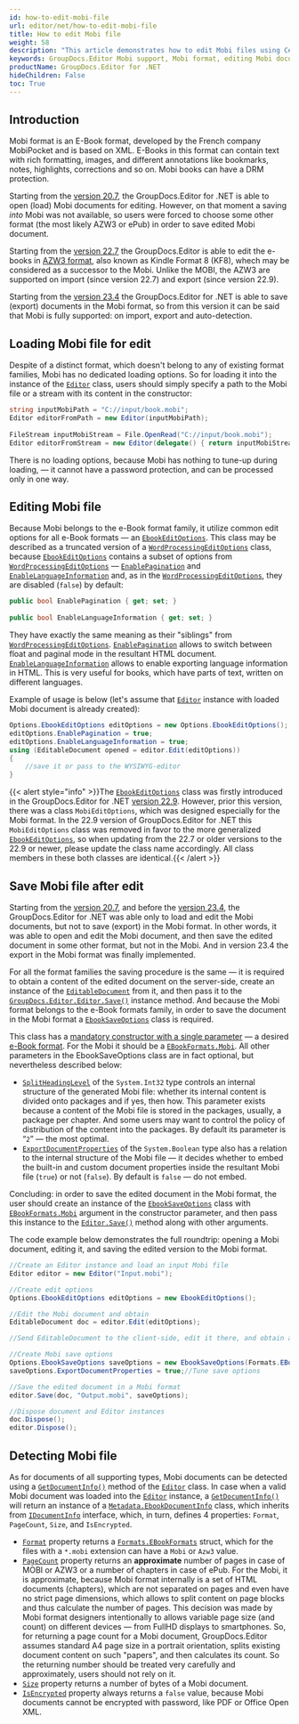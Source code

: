 ```yaml
---
id: how-to-edit-mobi-file
url: editor/net/how-to-edit-mobi-file
title: How to edit Mobi file
weight: 58
description: "This article demonstrates how to edit Mobi files using C# programming language."
keywords: GroupDocs.Editor Mobi support, Mobi format, editing Mobi documents
productName: GroupDocs.Editor for .NET
hideChildren: False
toc: True
---
```

## Introduction

Mobi format is an E-Book format, developed by the French company MobiPocket and is based on XML. E-Books in this format can contain text with rich formatting, images, and different annotations like bookmarks, notes, highlights, corrections and so on. Mobi books can have a DRM protection.

Starting from the [version 20.7](https://docs.groupdocs.com/editor/net/groupdocs-editor-for-net-20-7-release-notes/), the GroupDocs.Editor for .NET is able to open (load) Mobi documents for editing. However, on that moment a saving _into_ Mobi was not available, so users were forced to choose some other format (the most likely AZW3 or ePub) in order to save edited Mobi document.

Starting from the [version 22.7](https://docs.groupdocs.com/editor/net/groupdocs-editor-for-net-22-7-release-notes/) the GroupDocs.Editor is able to edit the e-books in [AZW3 format](https://docs.fileformat.com/ebook/azw3/), also known as Kindle Format 8 (KF8), whech may be considered as a successor to the Mobi. Unlike the MOBI, the AZW3 are supported on import (since version 22.7) and export (since version 22.9).

Starting from the [version 23.4](https://docs.groupdocs.com/editor/net/groupdocs-editor-for-net-23-4-release-notes/) the GroupDocs.Editor for .NET is able to save (export) documents in the Mobi format, so from this version it can be said that Mobi is fully supported: on import, export and auto-detection.

## Loading Mobi file for edit

Despite of a distinct format, which doesn't belong to any of existing format families, Mobi has no dedicated loading options. So for loading it into the instance of the [`Editor`](https://reference.groupdocs.com/editor/net/groupdocs.editor/editor) class, users should simply specify a path to the Mobi file or a stream with its content in the constructor:

```csharp
string inputMobiPath = "C://input/book.mobi";
Editor editorFromPath = new Editor(inputMobiPath);
  
FileStream inputMobiStream = File.OpenRead("C://input/book.mobi");
Editor editorFromStream = new Editor(delegate() { return inputMobiStream; });
```

There is no loading options, because Mobi has nothing to tune-up during loading, — it cannot have a password protection, and can be processed only in one way.

## Editing Mobi file

Because Mobi belongs to the e-Book format family, it utilize common edit options for all e-Book formats — an [`EbookEditOptions`](https://reference.groupdocs.com/editor/net/groupdocs.editor.options/ebookeditoptions). This class may be described as a truncated version of a [`WordProcessingEditOptions`](https://reference.groupdocs.com/editor/net/groupdocs.editor.options/wordprocessingeditoptions) class, because [`EbookEditOptions`](https://reference.groupdocs.com/editor/net/groupdocs.editor.options/ebookeditoptions) contains a subset of options from [`WordProcessingEditOptions`](https://reference.groupdocs.com/editor/net/groupdocs.editor.options/wordprocessingeditoptions) — [`EnablePagination`](https://reference.groupdocs.com/editor/net/groupdocs.editor.options/ebookeditoptions/enablepagination) and [`EnableLanguageInformation`](https://reference.groupdocs.com/editor/net/groupdocs.editor.options/ebookeditoptions/enablelanguageinformation) and, as in the [`WordProcessingEditOptions`](https://reference.groupdocs.com/editor/net/groupdocs.editor.options/wordprocessingeditoptions), they are disabled (`false`) by default:

```csharp
public bool EnablePagination { get; set; }
  
public bool EnableLanguageInformation { get; set; }
```

They have exactly the same meaning as their "siblings" from [`WordProcessingEditOptions`](https://reference.groupdocs.com/editor/net/groupdocs.editor.options/wordprocessingeditoptions). [`EnablePagination`](https://reference.groupdocs.com/editor/net/groupdocs.editor.options/ebookeditoptions/enablepagination) allows to switch between float and paginal mode in the resultant HTML document. [`EnableLanguageInformation`](https://reference.groupdocs.com/editor/net/groupdocs.editor.options/ebookeditoptions/enablelanguageinformation) allows to enable exporting language information in HTML. This is very useful for books, which have parts of text, written on different languages.

Example of usage is below (let's assume that [`Editor`](https://reference.groupdocs.com/editor/net/groupdocs.editor/editor) instance with loaded Mobi document is already created):

```csharp
Options.EbookEditOptions editOptions = new Options.EbookEditOptions();
editOptions.EnablePagination = true;
editOptions.EnableLanguageInformation = true;
using (EditableDocument opened = editor.Edit(editOptions))
{
    //save it or pass to the WYSIWYG-editor
}
```

{{< alert style="info" >}}The [`EbookEditOptions`](https://reference.groupdocs.com/editor/net/groupdocs.editor.options/ebookeditoptions) class was firstly introduced in the GroupDocs.Editor for .NET [version 22.9](https://docs.groupdocs.com/editor/net/groupdocs-editor-for-net-22-9-release-notes/). However, prior this version, there was a class `MobiEditOptions`, which was designed especially for the Mobi format. In the 22.9 version of GroupDocs.Editor for .NET this `MobiEditOptions` class was removed in favor to the more generalized [`EbookEditOptions`](https://reference.groupdocs.com/editor/net/groupdocs.editor.options/ebookeditoptions), so when updating from the 22.7 or older versions to the 22.9 or newer, please update the class name accordingly. All class members in these both classes are identical.{{< /alert >}}

## Save Mobi file after edit

Starting from the [version 20.7](https://docs.groupdocs.com/editor/net/groupdocs-editor-for-net-20-7-release-notes/), and before the [version 23.4](https://docs.groupdocs.com/editor/net/groupdocs-editor-for-net-23-4-release-notes/), the GroupDocs.Editor for .NET was able only to load and edit the Mobi documents, but not to save (export) in the Mobi format. In other words, it was able to open and edit the Mobi document, and then save the edited document in some other format, but not in the Mobi. And in version 23.4 the export in the Mobi format was finally implemented.

For all the format families the saving procedure is the same — it is required to obtain a content of the edited document on the server-side, create an instance of the [`EditableDocument`](https://reference.groupdocs.com/editor/net/groupdocs.editor/editabledocument) from it, and then pass it to the [`GroupDocs.Editor.Editor.Save()`](https://reference.groupdocs.com/editor/net/groupdocs.editor/editor/save) instance method. And because the Mobi format belongs to the e-Book formats family, in order to save the document in the Mobi format a [`EbookSaveOptions`](https://reference.groupdocs.com/editor/net/groupdocs.editor.options/ebooksaveoptions) class is required.

This class has a [mandatory constructor with a single parameter](https://reference.groupdocs.com/editor/net/groupdocs.editor.options/ebooksaveoptions/ebooksaveoptions/) — a desired [e-Book format](https://reference.groupdocs.com/editor/net/groupdocs.editor.formats/ebookformats/). For the Mobi it should be a [`EBookFormats.Mobi`](https://reference.groupdocs.com/editor/net/groupdocs.editor.formats/ebookformats/mobi/). All other parameters in the EbookSaveOptions class are in fact optional, but nevertheless described below:

- [`SplitHeadingLevel`](https://reference.groupdocs.com/editor/net/groupdocs.editor.options/ebooksaveoptions/splitheadinglevel/) of the `System.Int32` type controls an internal structure of the generated Mobi file: whether its internal content is divided onto packages and if yes, then how. This parameter exists because a content of the Mobi file is stored in the packages, usually, a package per chapter. And some users may want to control the policy of distribution of the content into the packages. By default its parameter is “`2`” — the most optimal.
- [`ExportDocumentProperties`](https://reference.groupdocs.com/editor/net/groupdocs.editor.options/ebooksaveoptions/exportdocumentproperties/) of the `System.Boolean` type also has a relation to the internal structure of the Mobi file — it decides whether to embed the built-in and custom document properties inside the resultant Mobi file (`true`) or not (`false`). By default is `false` — do not embed.

Concluding: in order to save the edited document in the Mobi format, the user should create an instance of the [`EbookSaveOptions`](https://reference.groupdocs.com/editor/net/groupdocs.editor.options/ebooksaveoptions) class with [`EBookFormats.Mobi`](https://reference.groupdocs.com/editor/net/groupdocs.editor.formats/ebookformats/mobi/) argument in the constructor parameter, and then pass this instance to the [`Editor.Save()`](https://reference.groupdocs.com/editor/net/groupdocs.editor/editor/save) method along with other arguments.

The code example below demonstrates the full roundtrip: opening a Mobi document, editing it, and saving the edited version to the Mobi format.

```csharp
//Create an Editor instance and load an input Mobi file
Editor editor = new Editor("Input.mobi");

//Create edit options
Options.EbookEditOptions editOptions = new EbookEditOptions();

//Edit the Mobi document and obtain
EditableDocument doc = editor.Edit(editOptions);

//Send EditableDocument to the client-side, edit it there, and obtain an edited version

//Create Mobi save options
Options.EbookSaveOptions saveOptions = new EbookSaveOptions(Formats.EBookFormats.Mobi);
saveOptions.ExportDocumentProperties = true;//Tune save options

//Save the edited document in a Mobi format
editor.Save(doc, "Output.mobi", saveOptions);

//Dispose document and Editor instances
doc.Dispose();
editor.Dispose();
```

## Detecting Mobi file

As for documents of all supporting types, Mobi documents can be detected using a [`GetDocumentInfo()`](https://reference.groupdocs.com/editor/net/groupdocs.editor/editor/getdocumentinfo) method of the [`Editor`](https://reference.groupdocs.com/editor/net/groupdocs.editor/editor) class. In case when a valid Mobi document was loaded into the [`Editor`](https://reference.groupdocs.com/editor/net/groupdocs.editor/editor) instance, a [`GetDocumentInfo()`](https://reference.groupdocs.com/editor/net/groupdocs.editor/editor/getdocumentinfo) will return an instance of a [`Metadata.EbookDocumentInfo`](https://reference.groupdocs.com/editor/net/groupdocs.editor.metadata/ebookdocumentinfo) class, which inherits from [`IDocumentInfo`](https://reference.groupdocs.com/editor/net/groupdocs.editor.metadata/idocumentinfo) interface, which, in turn, defines 4 properties: `Format`, `PageCount`, `Size`, and `IsEncrypted`.

- [`Format`](https://reference.groupdocs.com/editor/net/groupdocs.editor.metadata/ebookdocumentinfo/format) property returns a [`Formats.EBookFormats`](https://reference.groupdocs.com/editor/net/groupdocs.editor.formats/ebookformats) struct, which for the files with a `*.mobi` extension can have a `Mobi` or `Azw3` value.
- [`PageCount`](https://reference.groupdocs.com/editor/net/groupdocs.editor.metadata/ebookdocumentinfo/pagecount) property returns an **approximate** number of pages in case of MOBI or AZW3 or a number of chapters in case of ePub. For the Mobi, it is approximate, because Mobi format internally is a set of HTML documents (chapters), which are not separated on pages and even have no strict page dimensions, which allows to split content on page blocks and thus calculate the number of pages. This decision was made by Mobi format designers intentionally to allows variable page size (and count) on different devices — from FullHD displays to smartphones. So, for returning a page count for a Mobi document, GroupDocs.Editor assumes standard A4 page size in a portrait orientation, splits existing document content on such "papers", and then calculates its count. So the returning number should be treated very carefully and approximately, users should not rely on it.
- [`Size`](https://reference.groupdocs.com/editor/net/groupdocs.editor.metadata/ebookdocumentinfo/size) property returns a number of bytes of a Mobi document.
- [`IsEncrypted`](https://reference.groupdocs.com/editor/net/groupdocs.editor.metadata/ebookdocumentinfo/isencrypted) property always returns a `false` value, because Mobi documents cannot be encrypted with password, like PDF or Office Open XML.
